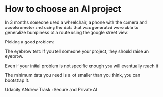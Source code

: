 # How to choose an AI project

In 3 months someone used a wheelchair, a phone with the camera and accelerometer and using the data that was generated were able to generalize bumpiness of a route using the google street view.

Picking a good problem:

The eyebrow test: If you tell someone your project, they should raise an eyebrow.

Even if your initial problem is not specific enough you will eventually reach it

The minimum data you need is a lot smaller than you think, you can bootstrap it.

Udacity ANdrew Trask : Secure and Private AI






